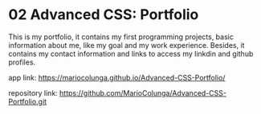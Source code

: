  
 # 02 Advanced CSS: Portfolio

This is my portfolio, it contains my first programming projects, basic information about me, like my goal and my work experience. Besides, it contains my contact information and links to access my linkdin and github profiles.  

 
 app link: 
 https://mariocolunga.github.io/Advanced-CSS-Portfolio/


 repository link: 
 https://github.com/MarioColunga/Advanced-CSS-Portfolio.git